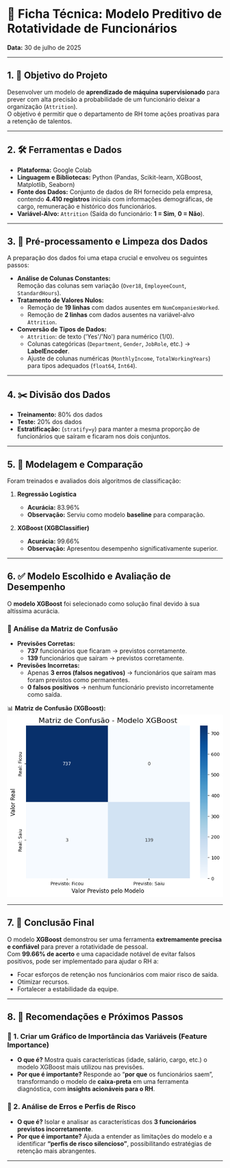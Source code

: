 # 📑 Ficha Técnica: Modelo Preditivo de Rotatividade de Funcionários

**Data:** 30 de julho de 2025  

---

## 1. 🎯 Objetivo do Projeto
Desenvolver um modelo de **aprendizado de máquina supervisionado** para prever com alta precisão a probabilidade de um funcionário deixar a organização (`Attrition`).  
O objetivo é permitir que o departamento de RH tome ações proativas para a retenção de talentos.  

---

## 2. 🛠️ Ferramentas e Dados
- **Plataforma:** Google Colab  
- **Linguagem e Bibliotecas:** Python (Pandas, Scikit-learn, XGBoost, Matplotlib, Seaborn)  
- **Fonte dos Dados:** Conjunto de dados de RH fornecido pela empresa, contendo **4.410 registros** iniciais com informações demográficas, de cargo, remuneração e histórico dos funcionários.  
- **Variável-Alvo:** `Attrition` (Saída do funcionário: **1 = Sim**, **0 = Não**).  

---

## 3. 🧹 Pré-processamento e Limpeza dos Dados
A preparação dos dados foi uma etapa crucial e envolveu os seguintes passos:  

- **Análise de Colunas Constantes:**  
  Remoção das colunas sem variação (`Over18`, `EmployeeCount`, `StandardHours`).  
- **Tratamento de Valores Nulos:**  
  - Remoção de **19 linhas** com dados ausentes em `NumCompaniesWorked`.  
  - Remoção de **2 linhas** com dados ausentes na variável-alvo `Attrition`.  
- **Conversão de Tipos de Dados:**  
  - `Attrition`: de texto ('Yes'/'No') para numérico (1/0).  
  - Colunas categóricas (`Department`, `Gender`, `JobRole`, etc.) → **LabelEncoder**.  
  - Ajuste de colunas numéricas (`MonthlyIncome`, `TotalWorkingYears`) para tipos adequados (`float64`, `Int64`).  

---

## 4. ✂️ Divisão dos Dados
- **Treinamento:** 80% dos dados  
- **Teste:** 20% dos dados  
- **Estratificação:** (`stratify=y`) para manter a mesma proporção de funcionários que saíram e ficaram nos dois conjuntos.  

---

## 5. 🤖 Modelagem e Comparação
Foram treinados e avaliados dois algoritmos de classificação:  

1. **Regressão Logística**  
   - **Acurácia:** 83.96%  
   - **Observação:** Serviu como modelo **baseline** para comparação.  

2. **XGBoost (XGBClassifier)**  
   - **Acurácia:** 99.66%  
   - **Observação:** Apresentou desempenho significativamente superior.  

---

## 6. ✅ Modelo Escolhido e Avaliação de Desempenho
O **modelo XGBoost** foi selecionado como solução final devido à sua altíssima acurácia.  

### 🔎 Análise da Matriz de Confusão
- **Previsões Corretas:**  
  - **737** funcionários que ficaram → previstos corretamente.  
  - **139** funcionários que saíram → previstos corretamente.  
- **Previsões Incorretas:**  
  - Apenas **3 erros (falsos negativos)** → funcionários que saíram mas foram previstos como permanentes.  
  - **0 falsos positivos** → nenhum funcionário previsto incorretamente como saída.  

📊 **Matriz de Confusão (XGBoost):**  
![Matriz de Confusão](matriz-confusão.png)

---

## 7. 📌 Conclusão Final
O modelo **XGBoost** demonstrou ser uma ferramenta **extremamente precisa e confiável** para prever a rotatividade de pessoal.  
Com **99.66% de acerto** e uma capacidade notável de evitar falsos positivos, pode ser implementado para ajudar o RH a:  

- Focar esforços de retenção nos funcionários com maior risco de saída.  
- Otimizar recursos.  
- Fortalecer a estabilidade da equipe.  

---

## 8. 🚀 Recomendações e Próximos Passos

### 🔹 1. Criar um Gráfico de Importância das Variáveis (Feature Importance)
- **O que é?** Mostra quais características (idade, salário, cargo, etc.) o modelo XGBoost mais utilizou nas previsões.  
- **Por que é importante?** Responde ao “**por que** os funcionários saem”, transformando o modelo de **caixa-preta** em uma ferramenta diagnóstica, com **insights acionáveis para o RH**.  

### 🔹 2. Análise de Erros e Perfis de Risco
- **O que é?** Isolar e analisar as características dos **3 funcionários previstos incorretamente**.  
- **Por que é importante?** Ajuda a entender as limitações do modelo e a identificar **“perfis de risco silencioso”**, possibilitando estratégias de retenção mais abrangentes.  

---

